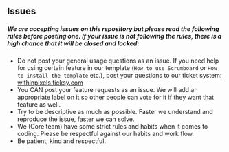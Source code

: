 ## Issues

##### We are accepting issues on this repository but please read the following rules before posting one. If your issue is not following the rules, there is a high chance that it will be closed and locked:

- Do not post your general usage questions as an issue. If you need help for using certain feature in our template (`How to use Scrumboard` or `How to install the template` etc.), post your questions to our ticket system: [withinpixels.ticksy.com](http://withinpixels.ticksy.com)
- You CAN post your feature requests as an issue. We will add an appropriate label on it so other people can vote for it if they want that feature as well.
- Try to be descriptive as much as possible. Faster we understand and reproduce the issue, faster we can solve.
- We (Core team) have some strict rules and habits when it comes to coding. Please be respectful against our habits and work flow.
- Be patient, kind and respectful.
